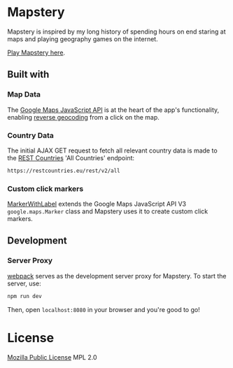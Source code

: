 # Mapstery

Mapstery is inspired by my long history of spending hours on end staring at maps and playing geography games on the internet.

[Play Mapstery here].

## Built with

### Map Data
The [Google Maps JavaScript API] is at the heart of the app's functionality, enabling [reverse geocoding] from a click on the map.

### Country Data
The initial AJAX GET request to fetch all relevant country data is made to the [REST Countries] 'All Countries' endpoint:

```html
https://restcountries.eu/rest/v2/all
```

### Custom click markers
[MarkerWithLabel] extends the Google Maps JavaScript API V3 `google.maps.Marker` class and Mapstery uses it to create custom click markers.

## Development

### Server Proxy
[webpack] serves as the development server proxy for Mapstery. To start the server, use:

```bash
npm run dev
```

Then, open `localhost:8080` in your browser and you're good to go!

License
=======
[Mozilla Public License] MPL 2.0

[webpack]: https://webpack.js.org/
[Google Maps JavaScript API]: https://developers.google.com/maps/documentation/javascript/
[MarkerWithLabel]: https://github.com/jesstelford/node-MarkerWithLabel
[Mozilla Public License]: https://www.mozilla.org/en-US/MPL/2.0/
[Play Mapstery here]: http://silentdjay.github.io/Mapstery/
[REST Countries]: https://restcountries.eu
[reverse geocoding]: https://developers.google.com/maps/documentation/javascript/geocoding#ReverseGeocoding